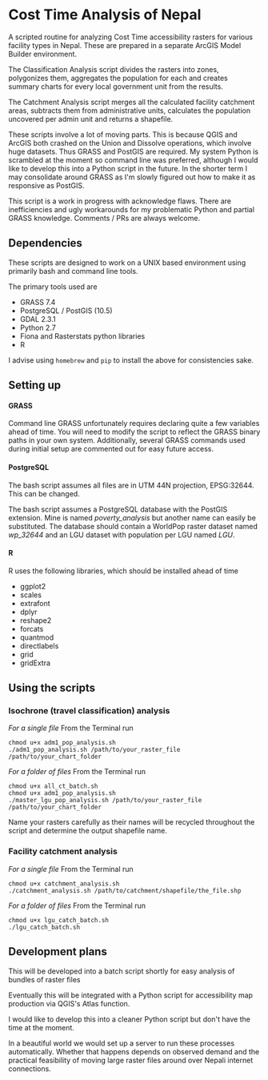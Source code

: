 # Cost Time Analysis of Nepal

A scripted routine for analyzing Cost Time accessibility rasters for various facility types in Nepal. These are prepared in a separate ArcGIS Model Builder environment.

The Classification Analysis script divides the rasters into zones, polygonizes them, aggregates the population for each and creates summary charts for every local government unit from the results.

The Catchment Analysis script merges all the calculated facility catchment areas, subtracts them from administrative units, calculates the population uncovered per admin unit and returns a shapefile.

These scripts involve a lot of moving parts. This is because QGIS and ArcGIS both crashed on the Union and Dissolve operations, which involve huge datasets. Thus GRASS and PostGIS are required. My system Python is scrambled at the moment so command line was preferred, although I would like to develop this into a Python script in the future. In the shorter term I may consolidate around GRASS as I'm slowly figured out how to make it as responsive as PostGIS.

This script is a work in progress with acknowledge flaws. There are inefficiencies and ugly workarounds for my problematic Python and partial GRASS knowledge. Comments / PRs are always welcome.

## Dependencies

These scripts are designed to work on a UNIX based environment using primarily bash and command line tools.

The primary tools used are
* GRASS 7.4
* PostgreSQL / PostGIS (10.5)
* GDAL 2.3.1
* Python 2.7
* Fiona and Rasterstats python libraries
* R

I advise using `homebrew` and `pip` to install the above for consistencies sake.

## Setting up

#### GRASS
Command line GRASS unfortunately requires declaring quite a few variables ahead of time. You will need to modify the script to reflect the GRASS binary paths in your own system. Additionally, several GRASS commands used during initial setup are commented out for easy future access.

#### PostgreSQL

The bash script assumes all files are in UTM 44N projection, EPSG:32644. This can be changed.

The bash script assumes a PostgreSQL database with the PostGIS extension. Mine is named _poverty_analysis_ but another name can easily be substituted. The database should contain a WorldPop raster dataset named _wp_32644_ and an LGU dataset with population per LGU named _LGU_.

#### R

R uses the following libraries, which should be installed ahead of time
* ggplot2
* scales
* extrafont
* dplyr
* reshape2
* forcats
* quantmod
* directlabels
* grid
* gridExtra

## Using the scripts

### Isochrone (travel classification) analysis
*For a single file*
From the Terminal run
```
chmod u+x adm1_pop_analysis.sh
./adm1_pop_analysis.sh /path/to/your_raster_file /path/to/your_chart_folder
```

*For a folder of files*
From the Terminal run
```
chmod u+x all_ct_batch.sh
chmod u+x adm1_pop_analysis.sh
./master_lgu_pop_analysis.sh /path/to/your_raster_file /path/to/your_chart_folder
```

Name your rasters carefully as their names will be recycled throughout the script and determine the output shapefile name.

### Facility catchment analysis
*For a single file*
From the Terminal run
```
chmod u+x catchment_analysis.sh
./catchment_analysis.sh /path/to/catchment/shapefile/the_file.shp
```

*For a folder of files*
From the Terminal run
```
chmod u+x lgu_catch_batch.sh
./lgu_catch_batch.sh
```

## Development plans

This will be developed into a batch script shortly for easy analysis of bundles of raster files

Eventually this will be integrated with a Python script for accessibility map production via QGIS's Atlas function.

I would like to develop this into a cleaner Python script but don't have the time at the moment.

In a beautiful world we would set up a server to run these processes automatically. Whether that happens depends on observed demand and the practical feasibility of moving large raster files around over Nepali internet connections.
